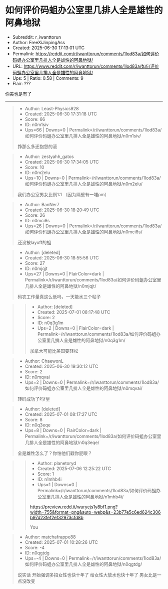 # 如何评价码蛆办公室里几排人全是雄性的阿鼻地狱

- Subreddit: r_iwanttorun
- Author: FreeXiJinpingAss
- Created: 2025-06-30 17:13:01 UTC
- Permalink: https://reddit.com/r/iwanttorun/comments/1lod83a/如何评价码蛆办公室里几排人全是雄性的阿鼻地狱/
- URL: https://www.reddit.com/r/iwanttorun/comments/1lod83a/如何评价码蛆办公室里几排人全是雄性的阿鼻地狱/
- Ups: 5 | Ratio: 0.58 | Comments: 9
- Flair: ???


你美也是有了


---

> - Author: Least-Physics928
> - Created: 2025-06-30 17:31:18 UTC
> - Score: 66
> - ID: n0m1siv
> - Ups=66 | Downs=0 | Permalink=/r/iwanttorun/comments/1lod83a/如何评价码蛆办公室里几排人全是雄性的阿鼻地狱/n0m1siv/
>
> 挣那么多还抱怨的滚

> - Author: zestyahh_gatos
> - Created: 2025-06-30 17:34:05 UTC
> - Score: 10
> - ID: n0m2elu
> - Ups=10 | Downs=0 | Permalink=/r/iwanttorun/comments/1lod83a/如何评价码蛆办公室里几排人全是雄性的阿鼻地狱/n0m2elu/
>
> 我们办公室男女比例1:1 （因为隔壁有一堆pm）

> - Author: BanNer7
> - Created: 2025-06-30 18:20:49 UTC
> - Score: 26
> - ID: n0mci8s
> - Ups=26 | Downs=0 | Permalink=/r/iwanttorun/comments/1lod83a/如何评价码蛆办公室里几排人全是雄性的阿鼻地狱/n0mci8s/
>
> 还没被layoff的蛆

> - Author: [deleted]
> - Created: 2025-06-30 18:55:56 UTC
> - Score: 27
> - ID: n0mjqjt
> - Ups=27 | Downs=0 | FlairColor=dark | Permalink=/r/iwanttorun/comments/1lod83a/如何评价码蛆办公室里几排人全是雄性的阿鼻地狱/n0mjqjt/
>
> 码农工作量真这么低吗，一天能水三个帖子

>> - Author: [deleted]
>> - Created: 2025-07-01 08:17:48 UTC
>> - Score: 2
>> - ID: n0q3g1m
>> - Ups=2 | Downs=0 | FlairColor=dark | Permalink=/r/iwanttorun/comments/1lod83a/如何评价码蛆办公室里几排人全是雄性的阿鼻地狱/n0q3g1m/
>>
>> 加拿大可能比美国要轻松

> - Author: ChaewonL
> - Created: 2025-06-30 19:30:12 UTC
> - Score: 2
> - ID: n0mqvai
> - Ups=2 | Downs=0 | Permalink=/r/iwanttorun/comments/1lod83a/如何评价码蛆办公室里几排人全是雄性的阿鼻地狱/n0mqvai/
>
> 转码成功了吗f皇

> - Author: [deleted]
> - Created: 2025-07-01 08:17:27 UTC
> - Score: 8
> - ID: n0q3eqe
> - Ups=8 | Downs=0 | FlairColor=dark | Permalink=/r/iwanttorun/comments/1lod83a/如何评价码蛆办公室里几排人全是雄性的阿鼻地狱/n0q3eqe/
>
> 全是雄性怎么了？你怕他们戳你屁眼？

>> - Author: planetoryd
>> - Created: 2025-07-06 12:25:22 UTC
>> - Score: 1
>> - ID: n1mhb4i
>> - Ups=1 | Downs=0 | Permalink=/r/iwanttorun/comments/1lod83a/如何评价码蛆办公室里几排人全是雄性的阿鼻地狱/n1mhb4i/
>>
>> https://preview.redd.it/wuryejs1y8bf1.png?width=755&format=png&auto=webp&s=23b77e5c6ed624c306b97d23fef2ef32973cfd8b
>> 
>> You

> - Author: matchafrappe88
> - Created: 2025-07-01 10:28:26 UTC
> - Score: -4
> - ID: n0qgtdg
> - Ups=-4 | Downs=0 | Permalink=/r/iwanttorun/comments/1lod83a/如何评价码蛆办公室里几排人全是雄性的阿鼻地狱/n0qgtdg/
>
> 说实话 开始强调多招女性也快十年了 给女性大放水也快十年了 男女比是一点没改变
